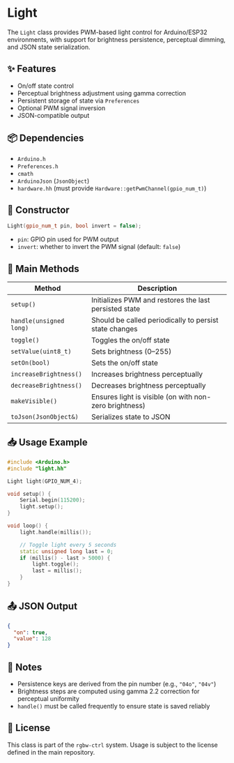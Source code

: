 # Light

The `Light` class provides PWM-based light control for Arduino/ESP32 environments, with support for brightness persistence, perceptual dimming, and JSON state serialization.

## ✨ Features

* On/off state control
* Perceptual brightness adjustment using gamma correction
* Persistent storage of state via `Preferences`
* Optional PWM signal inversion
* JSON-compatible output

## 📦 Dependencies

* `Arduino.h`
* `Preferences.h`
* `cmath`
* `ArduinoJson` (`JsonObject`)
* `hardware.hh` (must provide `Hardware::getPwmChannel(gpio_num_t)`)

## 🧩 Constructor

```cpp
Light(gpio_num_t pin, bool invert = false);
```

* `pin`: GPIO pin used for PWM output
* `invert`: whether to invert the PWM signal (default: `false`)

## 🔧 Main Methods

| Method                  | Description                                            |
| ----------------------- | ------------------------------------------------------ |
| `setup()`               | Initializes PWM and restores the last persisted state  |
| `handle(unsigned long)` | Should be called periodically to persist state changes |
| `toggle()`              | Toggles the on/off state                               |
| `setValue(uint8_t)`     | Sets brightness (0–255)                                |
| `setOn(bool)`           | Sets the on/off state                                  |
| `increaseBrightness()`  | Increases brightness perceptually                      |
| `decreaseBrightness()`  | Decreases brightness perceptually                      |
| `makeVisible()`         | Ensures light is visible (on with non-zero brightness) |
| `toJson(JsonObject&)`   | Serializes state to JSON                               |

## 📥 Usage Example

```cpp
#include <Arduino.h>
#include "light.hh"

Light light(GPIO_NUM_4);

void setup() {
    Serial.begin(115200);
    light.setup();
}

void loop() {
    light.handle(millis());

    // Toggle light every 5 seconds
    static unsigned long last = 0;
    if (millis() - last > 5000) {
        light.toggle();
        last = millis();
    }
}
```

## 📤 JSON Output

```json
{
  "on": true,
  "value": 128
}
```

## 🧠 Notes

* Persistence keys are derived from the pin number (e.g., `"04o"`, `"04v"`)
* Brightness steps are computed using gamma 2.2 correction for perceptual uniformity
* `handle()` must be called frequently to ensure state is saved reliably

## 📜 License

This class is part of the `rgbw-ctrl` system. Usage is subject to the license defined in the main repository.
